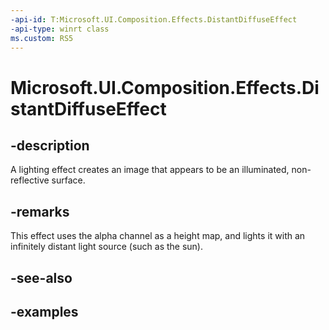 ```yaml
---
-api-id: T:Microsoft.UI.Composition.Effects.DistantDiffuseEffect
-api-type: winrt class
ms.custom: RS5
---
```


<!-- Class syntax.
public class DistantDiffuseEffect : IGraphicsEffect, IGraphicsEffectSource
-->

# Microsoft.UI.Composition.Effects.DistantDiffuseEffect

## -description
A lighting effect creates an image that appears to be an illuminated, non-reflective surface. 

## -remarks
This effect uses the alpha channel as a height map, and lights it with an infinitely distant light source (such as the sun). 

## -see-also

## -examples

